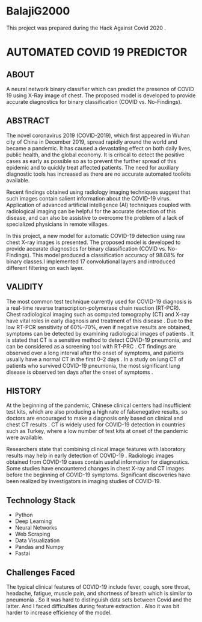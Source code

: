 # BalajiG2000

This project was prepared during the Hack Against Covid 2020 .

# AUTOMATED COVID 19 PREDICTOR

## ABOUT

A neural network binary classifier which can predict the presence of COVID 19 using X-Ray image of chest. The proposed model is developed to provide accurate diagnostics for binary classification (COVID vs. No-Findings).

## ABSTRACT

The novel coronavirus 2019 (COVID-2019), which first appeared in Wuhan city of China in December 2019, spread rapidly around the world and became a pandemic. It has caused a devastating effect on both daily lives, public health, and the global economy. It is critical to detect the positive cases as early as possible so as to prevent the further spread of this epidemic and to quickly treat affected patients. The need for auxiliary diagnostic tools has increased as there are no accurate automated toolkits available.

Recent findings obtained using radiology imaging techniques suggest that such images contain salient information about the COVID-19 virus. Application of advanced artificial intelligence (AI) techniques coupled with radiological imaging can be helpful for the accurate detection of this disease, and can also be assistive to overcome the problem of a lack of specialized physicians in remote villages.

In this project, a new model for automatic COVID-19 detection using raw chest X-ray images is presented. The proposed model is developed to provide accurate diagnostics for binary classification (COVID vs. No-Findings). This model produced a classification accuracy of 98.08% for binary classes.I implemented 17 convolutional layers and introduced different filtering on each layer.

## VALIDITY

The most common test technique currently used for COVID-19 diagnosis is a real-time reverse transcription-polymerase chain reaction (RT-PCR). Chest radiological imaging such as computed tomography (CT) and X-ray have vital roles in early diagnosis and treatment of this disease . Due to the low RT-PCR sensitivity of 60%–70%, even if negative results are obtained, symptoms can be detected by examining radiological images of patients . It is stated that CT is a sensitive method to detect COVID-19 pneumonia, and can be considered as a screening tool with RT-PRC . CT findings are observed over a long interval after the onset of symptoms, and patients usually have a normal CT in the first 0–2 days . In a study on lung CT of patients who  survived COVID-19 pneumonia, the most significant lung disease is observed ten days after the onset of symptoms .

## HISTORY 

At the beginning of the pandemic, Chinese clinical centers had insufficient test kits, which are also producing a high rate of falsenegative results, so doctors are encouraged to make a diagnosis only based on clinical and chest CT results . CT is widely used for COVID-19 detection in countries such as Turkey, where a low number of test kits at onset of the pandemic were available.

Researchers state that combining clinical image features with laboratory results may help in early detection of COVID-19 . Radiologic images obtained from COVID-19 cases contain useful information for diagnostics. Some studies have encountered changes in chest X-ray and CT images before the beginning of COVID-19 symptoms. Significant discoveries have been realized by investigators in imaging studies of COVID-19.

## Technology Stack
* Python
* Deep Learning
* Neural Networks
* Web Scraping
* Data Visualization
* Pandas and Numpy
* Fastai

## Challenges Faced

The typical clinical features of COVID-19 include fever, cough, sore throat, headache, fatigue, muscle pain, and shortness of breath which is similar to pneumonia . So it was hard to distinguish data sets between Covid and the latter. And I faced difficulties during feature extraction . Also it was bit harder to increase efficiency of the model.
